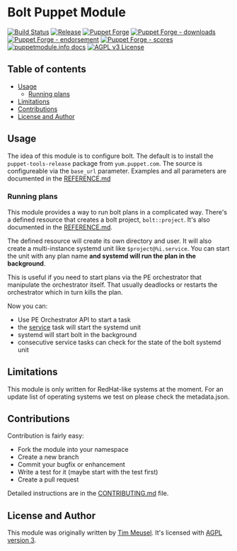 # Bolt Puppet Module

[![Build Status](https://github.com/voxpupuli/puppet-bolt/workflows/CI/badge.svg)](https://github.com/voxpupuli/puppet-bolt/actions?query=workflow%3ACI)
[![Release](https://github.com/voxpupuli/puppet-bolt/actions/workflows/release.yml/badge.svg)](https://github.com/voxpupuli/puppet-bolt/actions/workflows/release.yml)
[![Puppet Forge](https://img.shields.io/puppetforge/v/puppet/bolt.svg)](https://forge.puppetlabs.com/puppet/bolt)
[![Puppet Forge - downloads](https://img.shields.io/puppetforge/dt/puppet/bolt.svg)](https://forge.puppetlabs.com/puppet/bolt)
[![Puppet Forge - endorsement](https://img.shields.io/puppetforge/e/puppet/bolt.svg)](https://forge.puppetlabs.com/puppet/bolt)
[![Puppet Forge - scores](https://img.shields.io/puppetforge/f/puppet/bolt.svg)](https://forge.puppetlabs.com/puppet/bolt)
[![puppetmodule.info docs](http://www.puppetmodule.info/images/badge.png)](http://www.puppetmodule.info/m/puppet-bolt)
[![AGPL v3 License](https://img.shields.io/github/license/voxpupuli/puppet-bolt.svg)](LICENSE)

## Table of contents

* [Usage](#usage)
  * [Running plans](#running-plans)
* [Limitations](#limitations)
* [Contributions](#contributions)
* [License and Author](#license-and-author)

## Usage

The idea of this module is to configure bolt. The default is to install the
`puppet-tools-release` package from `yum.puppet.com`. The source is
configureable via the `base_url` parameter. Examples and all parameters are
documented in the [REFERENCE.md](https://github.com/voxpupuli/puppet-bolt/blob/master/REFERENCE.md)

### Running plans

This module provides a way to run bolt plans in a complicated way. There's a
defined resource that creates a bolt project, `bolt::project`. It's also
documented in the [REFERENCE.md](https://github.com/voxpupuli/puppet-bolt/blob/master/REFERENCE.md).

The defined resource will create its own directory and user. It will also create
a multi-instance systemd unit like `$project@%i.service`. You can start the unit
with any plan name **and systemd will run the plan in the background**.

This is useful if you need to start plans via the PE orchestrator that
manipulate the orchestrator itself. That usually deadlocks or restarts the
orchestrator which in turn kills the plan.

Now you can:

* Use PE Orchestrator API to start a task
* the [service](https://forge.puppet.com/modules/puppetlabs/service/readme) task will start the systemd unit
* systemd will start bolt in the background
* consecutive service tasks can check for the state of the bolt systemd unit

## Limitations

This module is only written for RedHat-like systems at the moment. For an
update list of operating systems we test on please check the metadata.json.

## Contributions

Contribution is fairly easy:

* Fork the module into your namespace
* Create a new branch
* Commit your bugfix or enhancement
* Write a test for it (maybe start with the test first)
* Create a pull request

Detailed instructions are in the [CONTRIBUTING.md](https://github.com/voxpupuli/puppet-bolt/blob/master/.github/CONTRIBUTING.md)
file.

## License and Author

This module was originally written by [Tim Meusel](https://github.com/bastelfreak).
It's licensed with [AGPL version 3](LICENSE).
